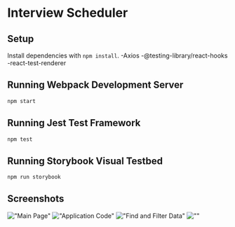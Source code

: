 # Interview Scheduler

## Setup

Install dependencies with `npm install`.
-Axios
-@testing-library/react-hooks
-react-test-renderer

## Running Webpack Development Server

```sh
npm start
```

## Running Jest Test Framework

```sh
npm test
```

## Running Storybook Visual Testbed

```sh
npm run storybook
```

## Screenshots
!["Main Page"](https://github.com/JakobBollman/Interview_Scheduler/blob/master/docs/Main_Page.png?raw=true)
!["Application Code"](https://github.com/JakobBollman/Interview_Scheduler/blob/master/docs/Application_Code.png?raw=true)
!["Find and Filter Data"](https://github.com/JakobBollman/Interview_Scheduler/blob/master/docs/Find_Filter_Data.png?raw=true)
![""]()
